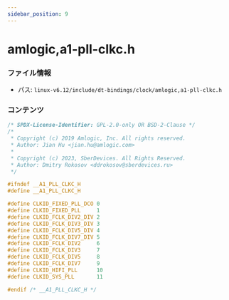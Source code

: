 ```yaml
---
sidebar_position: 9
---
```

# amlogic,a1-pll-clkc.h

### ファイル情報

- パス: `linux-v6.12/include/dt-bindings/clock/amlogic,a1-pll-clkc.h`

### コンテンツ

```h
/* SPDX-License-Identifier: GPL-2.0-only OR BSD-2-Clause */
/*
 * Copyright (c) 2019 Amlogic, Inc. All rights reserved.
 * Author: Jian Hu <jian.hu@amlogic.com>
 *
 * Copyright (c) 2023, SberDevices. All Rights Reserved.
 * Author: Dmitry Rokosov <ddrokosov@sberdevices.ru>
 */

#ifndef __A1_PLL_CLKC_H
#define __A1_PLL_CLKC_H

#define CLKID_FIXED_PLL_DCO	0
#define CLKID_FIXED_PLL		1
#define CLKID_FCLK_DIV2_DIV	2
#define CLKID_FCLK_DIV3_DIV	3
#define CLKID_FCLK_DIV5_DIV	4
#define CLKID_FCLK_DIV7_DIV	5
#define CLKID_FCLK_DIV2		6
#define CLKID_FCLK_DIV3		7
#define CLKID_FCLK_DIV5		8
#define CLKID_FCLK_DIV7		9
#define CLKID_HIFI_PLL		10
#define CLKID_SYS_PLL		11

#endif /* __A1_PLL_CLKC_H */

```
